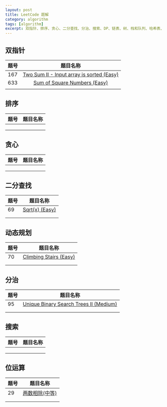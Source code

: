 ```yaml
---
layout: post
title: LeetCode 题解
category: algorithm
tags: [algorithm]
excerpt: 双指针、排序、贪心、二分查找、分治、搜索、DP、链表、树、栈和队列、哈希表、位运算
---
```




## 双指针

| 题号 |                           题目名称                           |
| ---- | :----------------------------------------------------------: |
| 167  | <a href="https://github.com/chenrong108/chenrong108.github.io/blob/master/algorithm/leetcode/167.md" target="_blank">Two Sum II - Input array is sorted (Easy)</a> |
| 633  | <a href="https://github.com/chenrong108/chenrong108.github.io/blob/master/algorithm/leetcode/633.md" target="_blank">Sum of Square Numbers (Easy)</a>                                                              |
|      |                                                              |



## 排序

| 题号 | 题目名称 |
| ---- | -------- |
|      |          |
|      |          |
|      |          |



## 贪心

| 题号 | 题目名称 |
| ---- | -------- |
|      |          |
|      |          |
|      |          |



## 二分查找

| 题号 | 题目名称                                                     |
| ---- | ------------------------------------------------------------ |
| 69   | <a href="https://github.com/chenrong108/chenrong108.github.io/blob/master/algorithm/leetcode/69.md" target="_blank">Sqrt(x) (Easy)</a> |
|      |                                                              |
|      |                                                              |



## 动态规划

| 题号 | 题目名称                                                     |
| ---- | ------------------------------------------------------------ |
| 70   | <a href="https://github.com/chenrong108/chenrong108.github.io/blob/master/algorithm/leetcode/70.md" target="_blank">Climbing Stairs (Easy)</a> |
|      |                                                              |
|      |                                                              |



## 分治

| 题号 | 题目名称                                                     |
| ---- | ------------------------------------------------------------ |
| 95   | <a href="https://github.com/chenrong108/chenrong108.github.io/blob/master/algorithm/leetcode/95.md" target="_blank">Unique Binary Search Trees II (Medium)</a> |
|      |                                                              |
|      |                                                              |



## 搜索

| 题号 | 题目名称 |
| ---- | -------- |
|      |          |
|      |          |
|      |          |



## 位运算

| 题号 | 题目名称                                                     |
| ---- | ------------------------------------------------------------ |
| 29   | <a href="https://github.com/chenrong108/chenrong108.github.io/blob/master/algorithm/leetcode/29.md" target="_blank">两数相除(中等)</a> |
|      |                                                              |
|      |                                                              |

